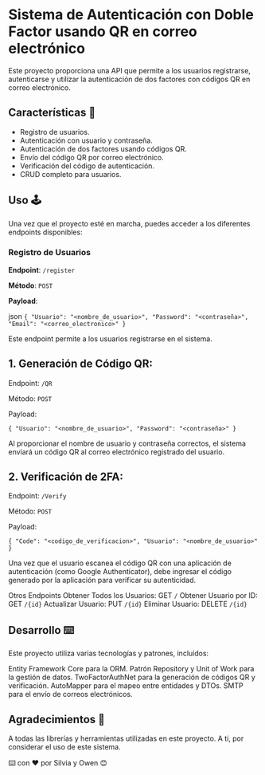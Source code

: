 # Sistema de Autenticación con Doble Factor usando QR en correo electrónico

Este proyecto proporciona una API que permite a los usuarios registrarse, autenticarse y utilizar la autenticación de dos factores con códigos QR en correo electrónico.

## Características 🌟

- Registro de usuarios.
- Autenticación con usuario y contraseña.
- Autenticación de dos factores usando códigos QR.
- Envío del código QR por correo electrónico.
- Verificación del código de autenticación.
- CRUD completo para usuarios.

## Uso 🕹

Una vez que el proyecto esté en marcha, puedes acceder a los diferentes endpoints disponibles:

### Registro de Usuarios

**Endpoint**: `/register`

**Método**: `POST`

**Payload**:

json
`{
    "Usuario": "<nombre_de_usuario>",
    "Password": "<contraseña>",
    "Email": "<correo_electronico>"
}`

Este endpoint permite a los usuarios registrarse en el sistema.

## 1. Generación de Código QR:

Endpoint: `/QR`

Método: `POST`

Payload:

`{
    "Usuario": "<nombre_de_usuario>",
    "Password": "<contraseña>"
}`

Al proporcionar el nombre de usuario y contraseña correctos, el sistema enviará un código QR al correo electrónico registrado del usuario.

## 2. Verificación de 2FA:

Endpoint: `/Verify`

Método: `POST`

Payload:

`{
    "Code": "<codigo_de_verificacion>",
    "Usuario": "<nombre_de_usuario>"
}`

Una vez que el usuario escanea el código QR con una aplicación de autenticación (como Google Authenticator), debe ingresar el código generado por la aplicación para verificar su autenticidad.

Otros Endpoints
Obtener Todos los Usuarios: GET `/`
Obtener Usuario por ID: GET `/{id}`
Actualizar Usuario: PUT `/{id}`
Eliminar Usuario: DELETE `/{id}`

## Desarrollo ⌨️
Este proyecto utiliza varias tecnologías y patrones, incluidos:

Entity Framework Core para la ORM.
Patrón Repository y Unit of Work para la gestión de datos.
TwoFactorAuthNet para la generación de códigos QR y verificación.
AutoMapper para el mapeo entre entidades y DTOs.
SMTP para el envío de correos electrónicos.

## Agradecimientos 🎁

A todas las librerías y herramientas utilizadas en este proyecto.
A ti, por considerar el uso de este sistema.

⌨️ con ❤️ por Silvia y Owen 😊
